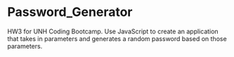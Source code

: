 # Password_Generator
HW3 for UNH Coding Bootcamp. Use JavaScript to create an application that takes in parameters and generates a random password based on those parameters.
